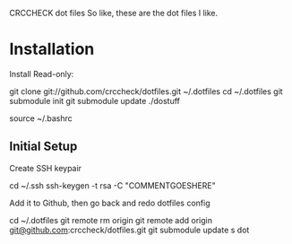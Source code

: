 CRCCHECK dot files
So like, these are the dot files I like.

# Installation

Install Read-only:

  git clone git://github.com/crccheck/dotfiles.git ~/.dotfiles
  cd ~/.dotfiles
  git submodule init
  git submodule update
  ./dostuff

  source ~/.bashrc

## Initial Setup

Create SSH keypair

  cd ~/.ssh
  ssh-keygen -t rsa -C "COMMENTGOESHERE"

Add it to Github, then go back and redo dotfiles config

  cd ~/.dotfiles
  git remote rm origin
  git remote add origin git@github.com:crccheck/dotfiles.git
  git submodule update
  s dot
